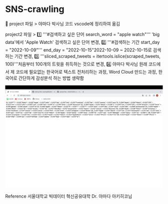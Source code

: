 # SNS-crawling
💛
project 파일 > 야마다 박사님 코드 vscode에 정리하여 옮김

project2 파일 >  1️⃣ '''#검색하고 싶은 단어
search_word = "apple watch"'''
'big data'에서 'Apple Watch' 검색하고 싶은 단어 변경, 2️⃣ '''#검색하는 기간
start_day = "2022-10-09"'''
end_day = "2022-10-15"2022-10-09 ~ 2022-10-15로 검색하는 기간 변경, 3️⃣ '''sliced_scraped_tweets = itertools.islice(scraped_tweets, 100)'''처음부터 100개의 트윗을 취득하는 것으로 변경, 4️⃣ 야마다 박사님 원래 코드에서 제 코드에 필요없는 한국어로 텍스트 전처리하는 과정, Word Cloud 만드는 과정, 한국어로 간단하게 감성분석 하는 방법 생략함
           
![Image](Screenshot.png)           
           
           
Reference
서울대학교 빅데이터 혁신공유대학 Dr. 야마다 아키히코님


